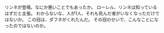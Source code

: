 リンネが登場。なにか悪いことでもあったか。
ローレル、リンネは知っているはずだと主張。
わからないな、人が1人、それも死んだ者がいなくなっただけではないか。
この冠は、ダフネがくれたんだ。
その冠のせいで、こんなことになったのではないのか。